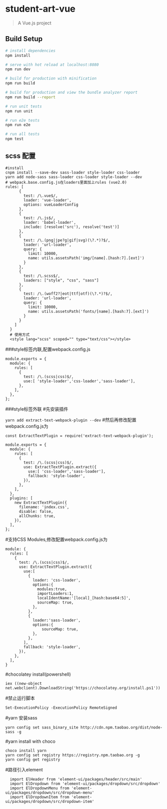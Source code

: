 # student-art-vue

> A Vue.js project

## Build Setup

``` bash
# install dependencies
npm install

# serve with hot reload at localhost:8080
npm run dev

# build for production with minification
npm run build

# build for production and view the bundle analyzer report
npm run build --report

# run unit tests
npm run unit

# run e2e tests
npm run e2e

# run all tests
npm test
```
## scss 配置
```
#install
cnpm install --save-dev sass-loader style-loader css-loader
yarn add node-sass sass-loader css-loader style-loader --dev
# webpack.base.config.js在loaders里面加上rules (vue2.0)
rules: [
      {
        test: /\.vue$/,
        loader: 'vue-loader',
        options: vueLoaderConfig
      },
      {
        test: /\.js$/,
        loader: 'babel-loader',
        include: [resolve('src'), resolve('test')]
      },
      {
        test: /\.(png|jpe?g|gif|svg)(\?.*)?$/,
        loader: 'url-loader',
        query: {
          limit: 10000,
          name: utils.assetsPath('img/[name].[hash:7].[ext]')
        }
      },
      {
        test: /\.scss$/,
        loaders: ["style", "css", "sass"]
      },
      {
        test: /\.(woff2?|eot|ttf|otf)(\?.*)?$/,
        loader: 'url-loader',
        query: {
          limit: 10000,
          name: utils.assetsPath('fonts/[name].[hash:7].[ext]')
        }
      }
    ]
  }
  # 使用方式
  <style lang="scss" scoped="" type="text/css"></style>
```
###style标签内联,配置webpack.config.js
```
module.exports = {
  module: {
    rules: [
      {
        test: /\.(scss|css)$/,
        use:[ 'style-loader','css-loader','sass-loader'],
      },
    ],
  },
};
```
###style标签外联
#先安装插件

```yarn add extract-text-webpack-plugin --dev```
#然后再修改配置webpack.config.js为
```
const ExtractTextPlugin = require('extract-text-webpack-plugin');

module.exports = {
  module: {
    rules: [
      {
        test: /\.(scss|css)$/,
        use: ExtractTextPlugin.extract({
          use:[ 'css-loader','sass-loader'],
          fallback: 'style-loader',
        }),
      },
    ],
  },
  plugins: [
    new ExtractTextPlugin({
      filename: 'index.css',
      disable: false,
      allChunks: true,
    }),
  ],
};
```
#支持CSS Modules,修改配置webpack.config.js为
```
module: {
  rules: [
    {
      test: /\.(scss|css)$/,
      use: ExtractTextPlugin.extract({
        use:[
          {
            loader: 'css-loader',
            options:{
              modules:true,
              importLoaders:1,
              localIdentName:'[local]_[hash:base64:5]',
              sourceMap: true,
            },
          },
          {
            loader:'sass-loader',
            options:{
                sourceMap: true,
            },
          },
        ],
        fallback: 'style-loader',
      }),
    },
  ],
}
```
#chocolatey install(powershell) 
```
iex ((new-object net.webclient).DownloadString('https://chocolatey.org/install.ps1'))
```
#禁止运行脚本
```
Set-ExecutionPolicy -ExecutionPolicy RemoteSigned
```
#yarn 安装sass
```
yarn config set sass_binary_site http://cdn.npm.taobao.org/dist/node-sass -g
```
#yarn install with choco
```
choco install yarn
yarn config set registry https://registry.npm.taobao.org -g
yarn config get registry
```
#路径引入element
```
  import ElHeader from 'element-ui/packages/header/src/main'
  import ElDropdown from 'element-ui/packages/dropdown/src/dropdown'
  import ElDropdownMenu from 'element-ui/packages/dropdown/src/dropdown-menu'
  import ElDropdownItem from 'element-ui/packages/dropdown/src/dropdown-item'
```
